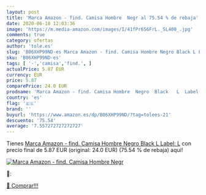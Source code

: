 ```yaml
---
layout: post
title: 'Marca Amazon - find. Camisa Hombre  Negr al 75.54 % de rebaja'
date: 2020-06-18 12:03:36
image: 'https://m.media-amazon.com/images/I/41fPr6S6FrL._SL400_.jpg'
comments: true
category: ofertas
author: 'tole.es'
slug: 'B06XHP99ND-es Marca Amazon - find. Camisa Hombre Negro Black L Label: L'
sku: 'B06XHP99ND-es'
tags: [ '-','camisa','find.', ]
actualPrice: 5.87 EUR
currency: EUR
price: 5.87
comparePrice: 24.0 EUR
prodname: 'Marca Amazon - find. Camisa Hombre  Negro  Black   L  Label: L'
country: 'es'
flag: '🇪🇸'
brand: ''
buyurl: 'https://www.amazon.es/dp/B06XHP99ND/?tag=tolees-21'
descuento: '75.54'
average: '7.557272727272727'
---
```


Tienes [Marca Amazon - find. Camisa Hombre  Negro  Black   L  Label: L](https://www.amazon.es/dp/B06XHP99ND/?tag=tolees-21) con precio final de  5.87 EUR (original: 24.0 EUR) (75.54 %  de rebaja) aqui!

[![Marca Amazon - find. Camisa Hombre  Negr](https://m.media-amazon.com/images/I/41fPr6S6FrL._SL400_.jpg)](https://www.amazon.es/dp/B06XHP99ND/?tag=tolees-21)

🔎:


[🛒 Comprar!!!](https://www.amazon.es/dp/B06XHP99ND/?tag=tolees-21)
